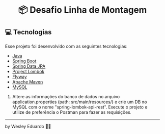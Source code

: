 <h1 align="center">
  📦 Desafio Linha de Montagem
</h1>

## 💻 Tecnologias

Esse projeto foi desenvolvido com as seguintes tecnologias:
* [Java](https://www.java.com/pt_BR/download/)
* [Spring Boot](https://spring.io/projects/spring-boot)
* [Spring Data JPA](https://spring.io/projects/spring-data-jpa)
* [Project Lombok](https://projectlombok.org/)
* [Flyway](https://flywaydb.org/)
* [Apache Maven](https://maven.apache.org/)
* [MySQL](https://www.mysql.com/)

1. Altere as informações do banco de dados no arquivo application.properties (path: src/main/resources/) e crie um DB no MySQL com o nome "spring-lombok-api-rest". Execute o projeto e utilize de preferência o Postman para fazer as requisições.

<hr>

by Wesley Eduardo ✌🏽

